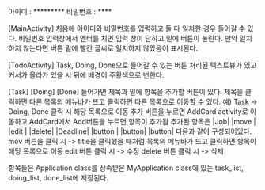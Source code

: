 아이디	: *********
비밀번호 : ****

[MainActivity]
처음에 아이디와 비밀번호를 입력하고 둘 다 일치한 경우 들어갈 수 있다.
비밀번호 입력창에서 엔터를 치면 입력 창이 닫히고 밑에 버튼이 눌린다.
만약 일치하지 않는다면 버튼 밑에 빨간 글씨로 일치하지 않았음이 표시된다.

[TodoActivity]
Task, Doing, Done으로 들어갈 수 있는 버튼 처리된 텍스트뷰가 있고 커서가 올라가 있을 시 뒤에
배경이 주황색으로 변한다.

[Task] [Doing] [Done]
들어가면 제목과 밑에 항목을 추가할 버튼이 있다. 제목을 클릭하면 다른 목록의 메뉴바가 뜨고 
클릭하면 다른 목록으로 이동할 수 있다. 
예) Task -> Doing, Done 클릭 시 해당 목록으로 이동
추가 버튼을 누르면 AddCard activity로 이동하고 AddCard에서 Add버튼을 누르면 항목이 추가됨
추가된 항목은 
|Job|		|move	|    |edit	  |   |delete|
|Deadline|	|button	|    |button|   |button|
다음과 같이 구성되어있다. 
mov 버튼을 클릭 시 -> title을 클릭했을 때처럼 목록의 메뉴바가 뜨고 클릭하면 항목이 
		      해당 목록으로 이동
edit 버튼 클릭 시 -> 수정
delete 버튼 클릭 시  -> 삭제 

항목들은 Application class를 상속받은 MyApplication class에 있는 task_list, doing_list, done_list에
저장된다. 
